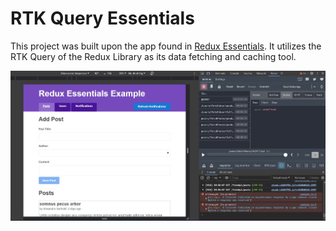 # RTK Query Essentials

This project was built upon the app found in [Redux Essentials](https://github.com/saadyakubu/redux-essentials). It utilizes the RTK Query of the Redux Library as its data fetching and caching tool.

![Redux App Screenshot](Screenshot.jpg "Redux App Screenshot")